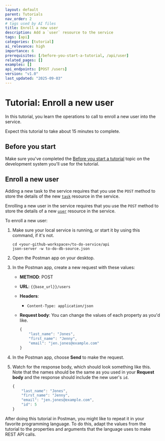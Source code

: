 ```yaml
---
layout: default
parent: Tutorials
nav_order: 2
# tags used by AI files
title: Enroll a new user
description: Add a `user` resource to the service
tags: [api]
categories: [tutorial]
ai_relevance: high
importance: 6
prerequisites: [/before-you-start-a-tutorial, /api/user]
related_pages: []
examples: []
api_endpoints: [POST /users]
version: "v1.0"
last_updated: "2025-09-03"
---
```


# Tutorial: Enroll a new user

In this tutorial, you learn the operations to call to
enroll a new user into the service.

Expect this tutorial to take about 15 minutes to complete.

## Before you start

Make sure you've completed the [Before you start a tutorial](../before-you-start-a-tutorial.md) topic on the development system you'll use for the tutorial.

## Enroll a new user

Adding a new task to the service requires that you use the `POST` method to store the details of the new [`task`](../api/task.md) resource in the service.

Enrolling a new user in the service requires that you use the `POST` method to store the details of a new [`user`](../api/user.md) resource in the service.

To enroll a new user:

1. Make sure your local service is running, or start it by using this command, if it's not.

    ```shell
    cd <your-github-workspace>/to-do-service/api
    json-server -w to-do-db-source.json
    ```

1. Open the Postman app on your desktop.
1. In the Postman app, create a new request with these values:
    * **METHOD**: POST
    * **URL**: `{{base_url}}/users`
    * **Headers**:
        * `Content-Type: application/json`
    * **Request body**:
        You can change the values of each property as you'd like.

        ```js
        {
            "last_name": "Jones",
            "first_name": "Jenny",
            "email": "jen.jones@example.com"
        }
        ```

1. In the Postman app, choose **Send** to make the request.
1. Watch for the response body, which should look something like this. Note that the names should be the same as you used in your **Request body** and the response should include the new user's `id`.

    ```js
    {
        "last_name": "Jones",
        "first_name": "Jenny",
        "email": "jen.jones@example.com",
        "id": 5
    }
    ```

After doing this tutorial in Postman, you might like to repeat it in
your favorite programming language. To do this, adapt the values from
the tutorial to the properties and arguments that the language uses to
make REST API calls.
